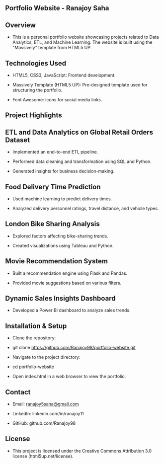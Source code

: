 ## Portfolio Website - Ranajoy Saha

## Overview

* This is a personal portfolio website showcasing projects related to Data Analytics, ETL, and Machine Learning. The website is built using the "Massively" template from HTML5 UP.

## Technologies Used

* HTML5, CSS3, JavaScript: Frontend development.

* Massively Template (HTML5 UP): Pre-designed template used for structuring the portfolio.

* Font Awesome: Icons for social media links.

## Project Highlights

## ETL and Data Analytics on Global Retail Orders Dataset

* Implemented an end-to-end ETL pipeline.

* Performed data cleaning and transformation using SQL and Python.

* Generated insights for business decision-making.

## Food Delivery Time Prediction

* Used machine learning to predict delivery times.

* Analyzed delivery personnel ratings, travel distance, and vehicle types.

## London Bike Sharing Analysis

* Explored factors affecting bike-sharing trends.

* Created visualizations using Tableau and Python.

## Movie Recommendation System

* Built a recommendation engine using Flask and Pandas.

* Provided movie suggestions based on various filters.

## Dynamic Sales Insights Dashboard

* Developed a Power BI dashboard to analyze sales trends.

## Installation & Setup

* Clone the repository:

* git clone https://github.com/Ranajoy98/portfolio-website.git

* Navigate to the project directory:

* cd portfolio-website

* Open index.html in a web browser to view the portfolio.

## Contact

* Email: ranajoy5saha@gmail.com

* LinkedIn: linkedin.com/in/ranajoy11

* GitHub: github.com/Ranajoy98

## License

* This project is licensed under the Creative Commons Attribution 3.0 license (html5up.net/license).


